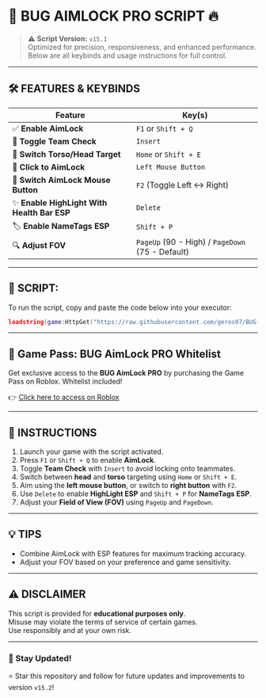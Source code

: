 # 🎯 BUG AIMLOCK PRO SCRIPT 🔥

> ⚠️ **Script Version:** `v15.1`  
> Optimized for precision, responsiveness, and enhanced performance. Below are all keybinds and usage instructions for full control.

---

## 🛠️ FEATURES & KEYBINDS

| Feature                         | Key(s)                                |
|---------------------------------|----------------------------------------|
| ✅ **Enable AimLock**          | `F1` or `Shift + Q`                    |
| 🔄 **Toggle Team Check**       | `Insert`                               |
| 🎯 **Switch Torso/Head Target**| `Home` or `Shift + E`                  |
| 🔫 **Click to AimLock**        | `Left Mouse Button`                    |
| 🔁 **Switch AimLock Mouse Button**| `F2` (Toggle Left ↔ Right)          |
| ✨ **Enable HighLight With Health Bar ESP**    | `Delete`                               |
| 🏷️ **Enable NameTags ESP**    | `Shift + P`                             |
| 🔍 **Adjust FOV**              | `PageUp` (90 - High) / `PageDown` (75 - Default) |

---

## 🚀 SCRIPT:

To run the script, copy and paste the code below into your executor:

```lua
loadstring(game:HttpGet("https://raw.githubusercontent.com/geros07/BUG-Project/refs/heads/main/BUGAIMLOCKPRO.lua"))()
```
---

## 🛒 Game Pass: BUG AimLock PRO Whitelist

Get exclusive access to the **BUG AimLock PRO** by purchasing the Game Pass on Roblox. Whitelist included!

👉 [Click here to access on Roblox](https://www.roblox.com/game-pass/1227177069/BUG-AimLock-PRO-Whitelist)

---

## 📌 INSTRUCTIONS

1. Launch your game with the script activated.
2. Press `F1` or `Shift + Q` to enable **AimLock**.
3. Toggle **Team Check** with `Insert` to avoid locking onto teammates.
4. Switch between **head** and **torso** targeting using `Home` or `Shift + E`.
5. Aim using the **left mouse button**, or switch to **right button** with `F2`.
6. Use `Delete` to enable **HighLight ESP** and `Shift + P` for **NameTags ESP**.
7. Adjust your **Field of View (FOV)** using `PageUp` and `PageDown`.

---

## 💡 TIPS

- Combine AimLock with ESP features for maximum tracking accuracy.
- Adjust your FOV based on your preference and game sensitivity.

---

## ⚠️ DISCLAIMER

This script is provided for **educational purposes only**.  
Misuse may violate the terms of service of certain games.  
Use responsibly and at your own risk.

---

### 👾 Stay Updated!

⭐ Star this repository and follow for future updates and improvements to version `v15.2`!
